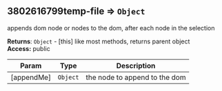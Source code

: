 <a name="module_3802616799temp-file"></a>
## 3802616799temp-file ⇒ <code>Object</code>
appends dom node or nodes to the dom, after each node in the selection

**Returns**: <code>Object</code> - [this] like most methods, returns parent object  
**Access:** public  

| Param | Type | Description |
| --- | --- | --- |
| [appendMe] | <code>Object</code> | the node to append to the dom |

